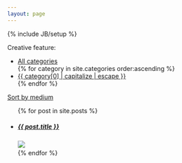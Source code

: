 ```yaml
---
layout: page
---
```

{% include JB/setup %}

<section id="portfolio-filter" class="container">
    <div class="row">
        <div class="span12">
            <div class="dropdown">
                <div class="dropmenu">
                    <p class="selected">Creative feature:</p>
                </div>
                <div class="dropmenu-active">
                    <ul class="option-set" data-option-key="filter">
                      <li><a href="" data-option-value=".all">All categories</a></li>
                    {% for category in site.categories order:ascending %} 
                      <li><a href="" data-option-value=".{{ category[0] | replace: ' ', '_' }}">{{ category[0] | capitalize | escape }}</a></li>
                    {% endfor %}
                    </ul>
                </div>
            </div>
        </div>
    </div>
    <div class="row">
        <div class="span12">
            <a class="block desktop_float_right desktop_margin_1_0 mobile_center mobile_margin_0_auto underline font_weight_500 blue" href="categories.html">Sort by medium</a>
        </div>
    </div>
</section>

<section id="portfolio" class="container">
    <div class="row">
        <div id="portfolio-projects">
          <ul id="projects">
            {% for post in site.posts %}
              <li class="item-project span4 {{ post.classes }} [[">
                <a href="{{ BASE_PATH }}{{ post.url }}">
                  <h5>
                    {{ post.title }}
                    <span class="arrow-port"></span>
                  </h5>      
                  <img src="{{ post.img1 }}" />
                </a>
              </li>
            {% endfor %}
          </ul>
        </div>
    </div>
</section>
<script src="http://twcmediakit.github.io/showcase/assets/themes/showcase/js/categories.js"></script>